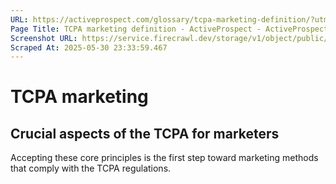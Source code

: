```yaml
---
URL: https://activeprospect.com/glossary/tcpa-marketing-definition/?utm_medium=Email&utm_source=Website&utm_campaign=AP-Email-InsideCBM-Oct
Page Title: TCPA marketing definition - ActiveProspect - ActiveProspect
Screenshot URL: https://service.firecrawl.dev/storage/v1/object/public/media/screenshot-fd384b72-fcc2-4da1-ad7f-ed00ab4a448a.png
Scraped At: 2025-05-30 23:33:59.467
---
```

# TCPA marketing



## Crucial aspects of the TCPA for marketers


Accepting these core principles is the first step toward marketing methods that comply with the TCPA regulations.



